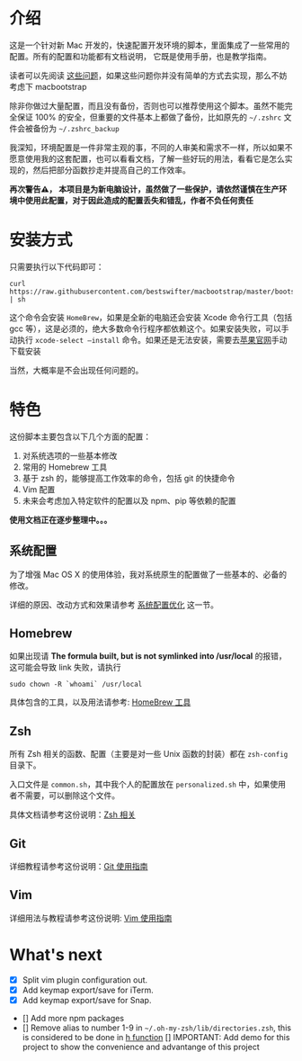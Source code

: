 # 介绍

这是一个针对新 Mac 开发的，快速配置开发环境的脚本，里面集成了一些常用的配置。所有的配置和功能都有文档说明， 它既是使用手册，也是教学指南。

读者可以先阅读 [这些问题](./doc/features.md)，如果这些问题你并没有简单的方式去实现，那么不妨考虑下 macbootstrap

除非你做过大量配置，而且没有备份，否则也可以推荐使用这个脚本。虽然不能完全保证 100% 的安全，但重要的文件基本上都做了备份，比如原先的 `~/.zshrc` 文件会被备份为 `~/.zshrc_backup`

我深知，环境配置是一件非常主观的事，不同的人审美和需求不一样，所以如果不愿意使用我的这套配置，也可以看看文档，了解一些好玩的用法，看看它是怎么实现的，然后把部分函数抄走并提高自己的工作效率。

**再次警告⚠️， 本项目是为新电脑设计，虽然做了一些保护，请依然谨慎在生产环境中使用此配置，对于因此造成的配置丢失和错乱，作者不负任何责任**

# 安装方式

只需要执行以下代码即可：

```shell
curl https://raw.githubusercontent.com/bestswifter/macbootstrap/master/bootstrap.sh | sh
```

这个命令会安装 `HomeBrew`，如果是全新的电脑还会安装 Xcode 命令行工具（包括 gcc 等），这是必须的，绝大多数命令行程序都依赖这个。如果安装失败，可以手动执行 `xcode-select –install` 命令。如果还是无法安装，需要去[苹果官网](https://developer.apple.com/download/more/)手动下载安装

当然，大概率是不会出现任何问题的。

# 特色

 这份脚本主要包含以下几个方面的配置：

 1. 对系统选项的一些基本修改
 2. 常用的 Homebrew 工具
 3. 基于 zsh 的，能够提高工作效率的命令，包括 git 的快捷命令
 4. Vim 配置
 5. 未来会考虑加入特定软件的配置以及 npm、pip 等依赖的配置

**使用文档正在逐步整理中。。。**

## 系统配置

为了增强 Mac OS X 的使用体验，我对系统原生的配置做了一些基本的、必备的修改。

详细的原因、改动方式和效果请参考 [系统配置优化](./doc/system.md) 这一节。

## Homebrew

如果出现请 **The formula built, but is not symlinked into /usr/local** 的报错，这可能会导致 link 失败，请执行

```shell
sudo chown -R `whoami` /usr/local
```

具体包含的工具，以及用法请参考: [HomeBrew 工具](./doc/tools.md)
 
## Zsh
   
所有 Zsh 相关的函数、配置（主要是对一些 Unix 函数的封装）都在 `zsh-config` 目录下。

入口文件是 `common.sh`，其中我个人的配置放在 `personalized.sh` 中，如果使用者不需要，可以删除这个文件。

具体文档请参考这份说明：[Zsh 相关](./doc/zsh.md)

## Git

详细教程请参考这份说明：[Git 使用指南](./doc/git.md)

## Vim

详细用法与教程请参考这份说明: [Vim 使用指南](./doc/vim.md)

# What's next

- [x] Split vim plugin configuration out.
- [x] Add keymap export/save for iTerm.
- [x] Add keymap export/save for Snap.
- [] Add more npm packages
- [] Remove alias to number 1-9 in `~/.oh-my-zsh/lib/directories.zsh`, this is considered to be done in [h function](https://github.com/bestswifter/history)
 [] IMPORTANT: Add demo for this project to show the convenience and advantange of this project

